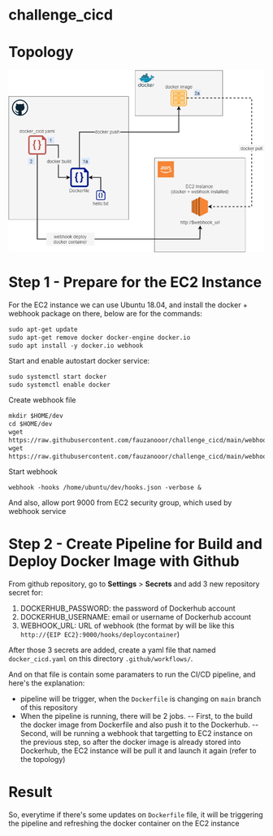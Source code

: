 
# challenge_cicd

# Topology
![enter image description here](https://raw.githubusercontent.com/fauzanooor/challenge_cicd/main/topology.png)

# Step 1 - Prepare for the EC2 Instance
For the EC2 instance we can use Ubuntu 18.04, and install the docker + webhook package on there, below are for the commands:

    sudo apt-get update
    sudo apt-get remove docker docker-engine docker.io
    sudo apt install -y docker.io webhook

Start and enable autostart docker service:

    sudo systemctl start docker
    sudo systemctl enable docker

Create webhook file

    mkdir $HOME/dev
    cd $HOME/dev
    wget https://raw.githubusercontent.com/fauzanooor/challenge_cicd/main/webhook/hooks.json
    wget https://raw.githubusercontent.com/fauzanooor/challenge_cicd/main/webhook/deploy.sh

Start webhook

    webhook -hooks /home/ubuntu/dev/hooks.json -verbose &

And also, allow port 9000 from EC2 security group, which used by webhook service


# Step 2 - Create Pipeline for Build and Deploy Docker Image with Github

From github repository, go to **Settings** > **Secrets** and add 3 new repository secret for:

 1. DOCKERHUB_PASSWORD: the password of Dockerhub account
 2. DOCKERHUB_USERNAME: email or username of Dockerhub account
 3. WEBHOOK_URL: URL of webhook (the format by will be like this `http://{EIP EC2}:9000/hooks/deploycontainer`)

After those 3 secrets are added, create a yaml file that named `docker_cicd.yaml` on this directory `.github/workflows/`. 

And on that file is contain some paramaters to run the CI/CD pipeline, and here's the explanation:

 - pipeline will be trigger, when the `Dockerfile` is changing on `main` branch of this repository
 - When the pipeline is running, there will be 2 jobs. 
 -- First, to the build the docker image from Dockerfile and also push it to the Dockerhub. 
 -- Second, will be running a webhook that targetting to EC2 instance on the previous step, so after the docker image is already stored into Dockerhub, the EC2 instance will be pull it and launch it again (refer to the topology)

# Result
So, everytime if there's some updates on `Dockerfile` file, it will be triggering the pipeline and refreshing the docker container on the EC2 instance